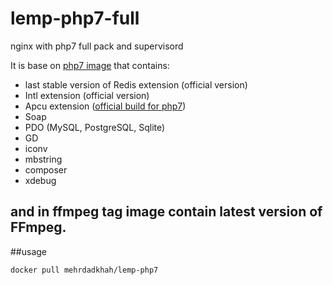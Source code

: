 # lemp-php7-full
nginx with php7 full pack and supervisord

It is base on [php7 image](https://hub.docker.com/r/mehrdadkhah/php7) that contains:

 - last stable version of Redis extension (official version)
 - Intl extension (official version)
 - Apcu extension ([official build for php7](https://pecl.php.net/package/APCu))
 - Soap
 - PDO (MySQL, PostgreSQL, Sqlite)
 - GD
 - iconv
 - mbstring
 - composer
 - xdebug

and in ffmpeg tag image contain latest version of FFmpeg.
----------
##usage

    docker pull mehrdadkhah/lemp-php7
